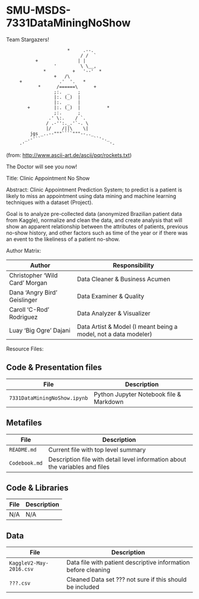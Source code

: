 # SMU-MSDS-7331DataMiningNoShow
Team Stargazers!

                           *     .--.
                                / /  `
               +               | |
                      '         \ \__,
                  *          +   '--'  *
                      +   /\
         +              .'  '.   *
                *      /======\      +
                      ;:.  _   ;
                      |:. (_)  |
                      |:.  _   |
            +         |:. (_)  |          *
                      ;:.      ;
                    .' \:.    / `.
                   / .-'':._.'`-. \
                   |/    /||\    \|
             jgs _..--"""````"""--.._
           _.-'``                    ``'-._
         -'                                '-
(from: http://www.ascii-art.de/ascii/pqr/rockets.txt)

The Doctor will see you now!

Title: Clinic Appointment No Show

Abstract: Clinic Appointment Prediction System; to predict is a patient is likely to miss an appointment using data mining and machine learning techniques with a dataset (Project).

Goal is to analyze pre-collected data (anonymized Brazilian patient data from Kaggle), normalize and clean the data, and create analysis that will show an apparent relationship between the attributes of patients, previous no-show history, and other factors such as time of the year or if there was an event to the likeliness of a patient no-show.

Author Matrix:

Author | Responsibility
---|---------
Christopher ‘Wild Card’ Morgan | Data Cleaner & Business Acumen
Dana ‘Angry Bird’ Geislinger | Data Examiner & Quality
Caroll ‘C-Rod’ Rodriguez | Data Analyzer & Visualizer
Luay ‘Big Ogre’ Dajani | Data Artist & Model (I meant being a model, not a data modeler)

Resource Files:

## Code & Presentation files
File | Description
---|---------
`7331DataMiningNoShow.ipynb` | Python Jupyter Notebook file & Markdown

## Metafiles
File | Description
---|---------
`README.md` | Current file with top level summary
`Codebook.md` | Description file with detail level information about the variables and files

## Code & Libraries

File | Description
---|---------
N/A | N/A

## Data

File | Description
---|---------
`KaggleV2-May-2016.csv` | Data file with patient descriptive information before cleaning
`???.csv` | Cleaned Data set ??? not sure if this should be included
